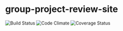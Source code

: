 # group-project-review-site

![Build Status](https://codeship.com/projects/67b724a0-6ba7-0134-5d1b-6efe74dd2a57/status?branch=master)
![Code Climate](https://codeclimate.com/github/alxjrvs/group-project-review-site.png)
![Coverage Status](https://coveralls.io/repos/alxjrvs/group-project-review-site/badge.png)
